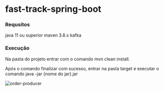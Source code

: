 # fast-track-spring-boot
### **Requsitos**
java 11 ou superior
maven 3.8.x
kafka

### **Execução**
Na pasta do projeto entrar com o comando mvn clean install.

Após o comando finalizar com sucesso, entrar na pasta target e executar o comando java -jar {nome do jar}.jar

![order-producer](order-consumer)